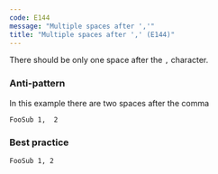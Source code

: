 ```yaml
---
code: E144
message: "Multiple spaces after ','"
title: "Multiple spaces after ',' (E144)"
---
```


There should be only one space after the  `,` character.

### Anti-pattern

In this example there are two spaces after the comma

```vba
FooSub 1,  2
```

### Best practice

```vba
FooSub 1, 2
```
